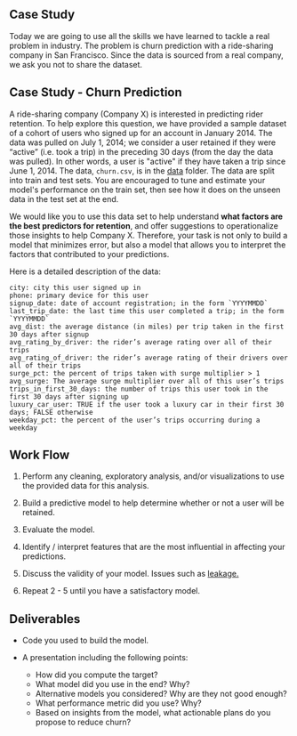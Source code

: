 ## Case Study

Today we are going to use all the skills we have learned to tackle a real problem in industry. The problem
is churn prediction with a ride-sharing company in San Francisco.
Since the data is sourced from a real company, we ask you not to share
the dataset.

## Case Study - Churn Prediction

A ride-sharing company (Company X) is interested in predicting rider retention.
To help explore this question, we have provided a sample dataset of a cohort of
users who signed up for an account in January 2014. The data was pulled on July 1, 2014;
we consider a user retained if they were “active” (i.e. took a trip) in
the preceding 30 days (from the day the data was pulled). In other words, a user is "active"
if they have taken a trip since June 1, 2014. The data, `churn.csv`, is in the
[data](data) folder.  The data are split into train and test sets.  You are encouraged
to tune and estimate your model's performance on the train set, then see how it does on
the unseen data in the test set at the end.

We would like you to use this data set to help understand **what factors are the best
predictors for retention**, and offer suggestions to operationalize those insights to
help Company X. Therefore, your task is not only to build a model that minimizes error,
but also a model that allows you to interpret the factors that contributed to your predictions.

Here is a detailed description of the data:

```
city: city this user signed up in
phone: primary device for this user
signup_date: date of account registration; in the form `YYYYMMDD`
last_trip_date: the last time this user completed a trip; in the form `YYYYMMDD`
avg_dist: the average distance (in miles) per trip taken in the first 30 days after signup
avg_rating_by_driver: the rider’s average rating over all of their trips
avg_rating_of_driver: the rider’s average rating of their drivers over all of their trips
surge_pct: the percent of trips taken with surge multiplier > 1
avg_surge: The average surge multiplier over all of this user’s trips
trips_in_first_30_days: the number of trips this user took in the first 30 days after signing up
luxury_car_user: TRUE if the user took a luxury car in their first 30 days; FALSE otherwise
weekday_pct: the percent of the user’s trips occurring during a weekday
```

## Work Flow

1. Perform any cleaning, exploratory analysis, and/or visualizations to use the provided
   data for this analysis.

2. Build a predictive model to help determine whether or not a user will be retained.

3. Evaluate the model.

4. Identify / interpret features that are the most influential in affecting your predictions.

5. Discuss the validity of your model. Issues such as [leakage.](https://www.kaggle.com/wiki/Leakage)

6. Repeat 2 - 5 until you have a satisfactory model.

## Deliverables

- Code you used to build the model.

- A presentation including the following points:
    - How did you compute the target?
    - What model did you use in the end? Why?
    - Alternative models you considered? Why are they not good enough?
    - What performance metric did you use? Why?
    - Based on insights from the model, what actionable plans do you propose to reduce churn?
